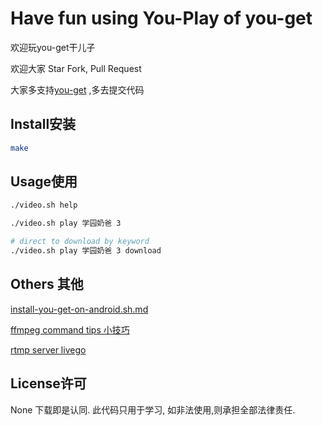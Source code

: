 # Have fun using You-Play of you-get

欢迎玩you-get干儿子

欢迎大家 Star Fork, Pull Request

 大家多支持[you-get](https://github.com/soimort/you-get) ,多去提交代码

## Install安装

```bash
make
```

## Usage使用

```bash
./video.sh help

./video.sh play 学园奶爸 3

# direct to download by keyword
./video.sh play 学园奶爸 3 download
```

## Others 其他

[install-you-get-on-android.sh.md](https://gist.github.com/rocklau/e5749ad6ad28c8003382c60608a53dd0)

[ffmpeg command tips 小技巧](https://gist.github.com/rocklau/7e030057ba3fe2d5dc5092e0cff16f55)

[rtmp server livego](https://github.com/gwuhaolin/livego)
## License许可
None
下载即是认同. 此代码只用于学习, 如非法使用,则承担全部法律责任.

